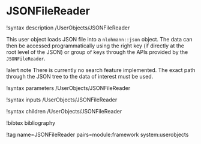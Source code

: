 # JSONFileReader

!syntax description /UserObjects/JSONFileReader

This user object loads JSON file into a `nlohmann::json` object. The data can then be accessed programmatically
using the right key (if directly at the root level of the JSON) or group of keys through the APIs provided by the `JSONFileReader`.

!alert note
There is currently no search feature implemented. The exact path through the JSON tree to the data of interest
must be used.

!syntax parameters /UserObjects/JSONFileReader

!syntax inputs /UserObjects/JSONFileReader

!syntax children /UserObjects/JSONFileReader

!bibtex bibliography

!tag name=JSONFileReader pairs=module:framework system:userobjects
